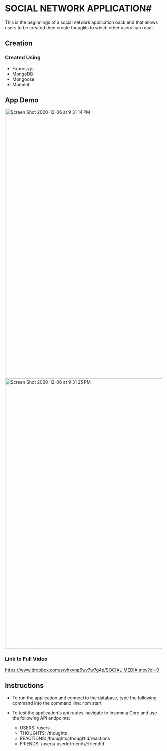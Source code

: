 # SOCIAL NETWORK APPLICATION#

This is the beginnings of a social network application back end that allows users to be created then create thoughts to which other users can react. 

## Creation ## 

### Created  Using ###
* Express.js
* MongoDB
* Mongoose
* Moment

## App Demo ##

<img width="867" alt="Screen Shot 2020-12-06 at 9 31 14 PM" src="https://user-images.githubusercontent.com/68661461/101309840-8e1c9b80-380a-11eb-96e1-df50cf2c20ea.png">


<img width="868" alt="Screen Shot 2020-12-06 at 9 31 25 PM" src="https://user-images.githubusercontent.com/68661461/101309814-82c97000-380a-11eb-98e6-4ce24cce0b53.png">


### Link to Full Video ###

https://www.dropbox.com/s/vhxvnp6wv7w7g4p/SOCIAL-MEDIA.mov?dl=0

## Instructions ##

* To run the application and connect to the database, type the following command into the command line:
    npm start
* To test the application's api routes, navigate to Insomnia Core and use the following API endpoints:

  - USERS: /users
  - THOUGHTS: /thoughts
  - REACTIONS: /thoughts/:thoughtId/reactions
  - FRIENDS: /users/:userId/friends/:friendId
  
